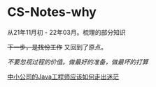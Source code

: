 # CS-Notes-why
从21年11月初 - 22年03月。梳理的部分知识

~~下一步，是找份工作~~
又回到了原点。
 
*不要忽视过程的价值。做最好的准备，做最坏的打算*

[中小公司的Java工程师应该如何走出迷茫](https://www.lwohvye.com/2022/03/21/%e4%b8%ad%e5%b0%8f%e5%85%ac%e5%8f%b8%e7%9a%84java%e5%b7%a5%e7%a8%8b%e5%b8%88%e5%ba%94%e8%af%a5%e5%a6%82%e4%bd%95%e8%b5%b0%e5%87%ba%e8%bf%b7%e8%8c%ab%ef%bc%88%e8%bd%ac%ef%bc%89/)
